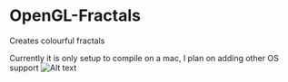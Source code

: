 # OpenGL-Fractals
Creates colourful fractals

Currently it is only setup to compile on a mac, I plan on adding other OS support
![Alt text](/Images/JuliaSet(0.377141-i0.142153)?raw=true "Julia Set 0.377141 - 0.142153i")